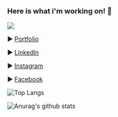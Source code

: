 ### Here is what i'm working on! 👋
![](https://komarev.com/ghpvc/?username=hugoresende27)

▶️ [Portfolio](https://hugoresende27.github.io/portfolio/index.html)

▶️ [LinkedIn](https://www.linkedin.com/in/hugo-resende-781ab1111/) 

▶️ [Instagram](https://https://www.instagram.com/hugo.c.res/)

▶️ [Facebook](https://www.facebook.com/hugo.c.resende)

<!-- [![Anurag's GitHub stats](https://github-readme-stats.vercel.app/api?username=hugoresende27)](https://github.com/hugoresende27/github-readme-stats) -->
![Top Langs](https://github-readme-stats.vercel.app/api/top-langs/?username=hugoresende27)
<!-- [![Anurag's github stats](https://github-readme-stats.vercel.app/api?username=hugoresende27)](https://github.com/hugoresende27/github-readme-stats) -->
![Anurag's github stats](https://github-readme-stats.vercel.app/api?username=hugoresende27&theme=dark&show_icons=true)










<!--
**hugoresende27/hugoresende27** is a ✨ _special_ ✨ repository because its `README.md` (this file) appears on your GitHub profile.

Here are some ideas to get you started:

- 🔭 I’m currently working on ...
- 🌱 I’m currently learning ...
- 👯 I’m looking to collaborate on ...
- 🤔 I’m looking for help with ...
- 💬 Ask me about ...
- 📫 How to reach me: ...
- 😄 Pronouns: ...
- ⚡ Fun fact: ...
-->
